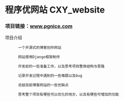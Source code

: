 # 程序优网站 CXY_website 
### 项目链接：www.pgnice.com

 项目介绍

          一个开源式的博客创作网站

          网站使用Django框架制作

          开发前的一些准备工作，以及思考项目整体结构与思路

          记录开发过程中遇到的一些难题以及bug

          总结目前博客网站的一些优缺点

          思考整个项目有哪些可以优化的地方，以及有哪些可增加的功能

